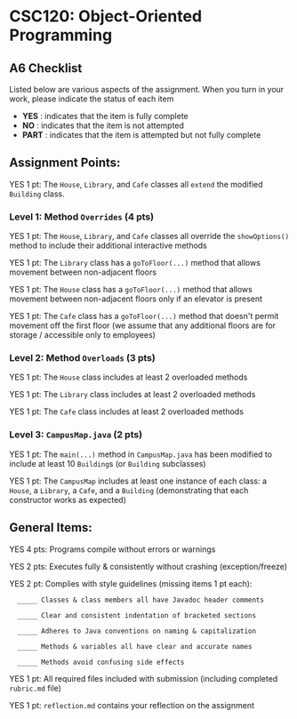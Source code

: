# CSC120: Object-Oriented Programming
## A6 Checklist

Listed below are various aspects of the assignment.  When you turn in your work, please indicate the status of each item

- **YES** : indicates that the item is fully complete
- **NO** : indicates that the item is not attempted
- **PART** : indicates that the item is attempted but not fully complete


## Assignment Points:

YES 1 pt: The `House`, `Library`, and `Cafe` classes all `extend` the modified `Building` class.

### Level 1: Method `Overrides` (4 pts)

YES 1 pt: The `House`, `Library`, and `Cafe` classes all override the `showOptions()` method to include their additional interactive methods

YES 1 pt: The `Library` class has a `goToFloor(...)` method that allows movement between non-adjacent floors

YES 1 pt: The `House` class has a `goToFloor(...)` method that allows movement between non-adjacent floors only if an elevator is present

YES 1 pt: The `Cafe` class has a `goToFloor(...)` method that doesn't permit movement off the first floor (we assume that any additional floors are for storage / accessible only to employees)

### Level 2: Method `Overloads` (3 pts)

YES 1 pt: The `House` class includes at least 2 overloaded methods

YES 1 pt: The `Library` class includes at least 2 overloaded methods

YES 1 pt: The `Cafe` class includes at least 2 overloaded methods

### Level 3: `CampusMap.java` (2 pts)

YES 1 pt: The `main(...)` method in `CampusMap.java` has been modified to include at least 10 `Building`s (or `Building` subclasses)

YES 1 pt: The `CampusMap` includes at least one instance of each class: a `House`, a `Library`, a `Cafe`, and a `Building` (demonstrating that each constructor works as expected)



## General Items:

YES 4 pts: Programs compile without errors or warnings

YES 2 pts: Executes fully & consistently without crashing (exception/freeze)

YES 2 pt: Complies with style guidelines (missing items 1 pt each):

      _____ Classes & class members all have Javadoc header comments

      _____ Clear and consistent indentation of bracketed sections

      _____ Adheres to Java conventions on naming & capitalization

      _____ Methods & variables all have clear and accurate names

      _____ Methods avoid confusing side effects

YES 1 pt: All required files included with submission (including completed `rubric.md` file)

YES 1 pt: `reflection.md` contains your reflection on the assignment
